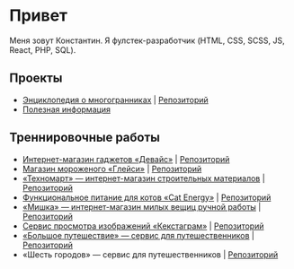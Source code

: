 # Привет
Меня зовут Константин. Я фулстек-разработчик (HTML, CSS, SCSS, JS, React, PHP, SQL).

## Проекты
* [Энциклопедия о многогранниках](https://nemtsev-k.github.io/polyhedrons/) | [Репозиторий](https://github.com/nemtsev-k/polyhedrons)
* [Полезная информация](https://github.com/nemtsev-k/theory)

## Треннировочные работы
* [Интернет-магазин гаджетов «Девайс»](https://nemtsev-k.github.io/device/) | [Репозиторий](https://github.com/nemtsev-k/device)
* [Магазин мороженого «Глейси»](https://nemtsev-k.github.io/gllacy/) | [Репозиторий](https://github.com/nemtsev-k/gllacy)
* [«Техномарт» — интернет-магазин строительных материалов](https://nemtsev-k.github.io/technomart/) | [Репозиторий](https://github.com/nemtsev-k/technomart)
* [Функциональное питание для котов «Cat Energy»](https://nemtsev-k.github.io/cat-energy/) | [Репозиторий](https://github.com/nemtsev-k/cat-energy)
* [«Мишка» — интернет-магазин милых вещиц ручной работы](https://nemtsev-k.github.io/mishka/) | [Репозиторий](https://github.com/nemtsev-k/mishka)
* [Сервис просмотра изображений «Кекстаграм»](https://nemtsev-k.github.io/kekstagram/) | [Репозиторий](https://github.com/nemtsev-k/kekstagram)
* [«Большое путешествие» — сервис для путешественников](https://nemtsev-k.github.io/big-trip/) | [Репозиторий](https://github.com/nemtsev-k/big-trip)
* «Шесть городов» — сервис для путешественников | [Репозиторий](https://github.com/nemtsev-k/six-cities)
